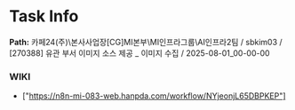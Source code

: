 # Task Info

**Path:** 카페24(주)\본사사업장\[CG]MI본부\MI인프라그룹\AI인프라2팀 / sbkim03 / [270388] 유관 부서 이미지 소스 제공 _ 이미지 수집 / 2025-08-01_00-00-00

### WIKI
- ["https://n8n-mi-083-web.hanpda.com/workflow/NYjeonjL65DBPKEP"]

